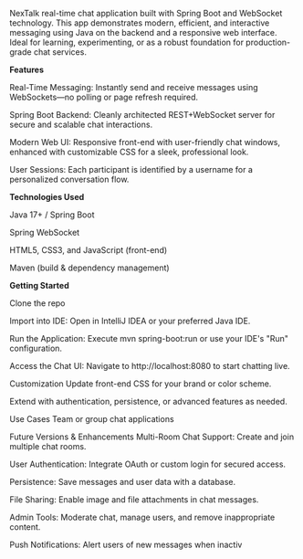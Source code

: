 NexTalk  real-time chat application built with Spring Boot and WebSocket technology. 
This app demonstrates modern, efficient, and interactive messaging using Java on the backend 
and a responsive web interface. Ideal for learning, experimenting, or as a robust foundation for production-grade chat services.

**Features**

Real-Time Messaging: Instantly send and receive messages using WebSockets—no polling or page refresh required.

Spring Boot Backend: Cleanly architected REST+WebSocket server for secure and scalable chat interactions.

Modern Web UI: Responsive front-end with user-friendly chat windows, enhanced with customizable CSS for a sleek, professional look.

User Sessions: Each participant is identified by a username for a personalized conversation flow.


**Technologies Used**

Java 17+ / Spring Boot

Spring WebSocket

HTML5, CSS3, and JavaScript (front-end)

Maven (build & dependency management)

**Getting Started**

Clone the repo

Import into IDE: Open in IntelliJ IDEA or your preferred Java IDE.

Run the Application:
Execute mvn spring-boot:run or use your IDE's "Run" configuration.

Access the Chat UI:
Navigate to http://localhost:8080 to start chatting live.

Customization
Update front-end CSS for your brand or color scheme.

Extend with authentication, persistence, or advanced features as needed.

Use Cases
Team or group chat applications

Future Versions & Enhancements
Multi-Room Chat Support: Create and join multiple chat rooms.

User Authentication: Integrate OAuth or custom login for secured access.

Persistence: Save messages and user data with a database.

File Sharing: Enable image and file attachments in chat messages.

Admin Tools: Moderate chat, manage users, and remove inappropriate content.

Push Notifications: Alert users of new messages when inactiv
